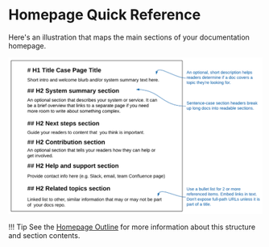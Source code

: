 # Homepage Quick Reference

Here's an illustration that maps the main sections of your documentation homepage.

![homepage-layout](../../images/home_outline.png)

!!! Tip
    See the [Homepage Outline](home_outline.md) for more information about this structure and section contents.
